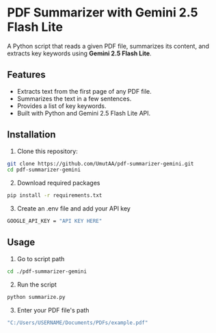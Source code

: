 # PDF Summarizer with Gemini 2.5 Flash Lite

A Python script that reads a given PDF file, summarizes its content, and extracts key keywords using **Gemini 2.5 Flash Lite**.

## Features

- Extracts text from the first page of any PDF file.
- Summarizes the text in a few sentences.
- Provides a list of key keywords.
- Built with Python and Gemini 2.5 Flash Lite API.

## Installation

1. Clone this repository:

```bash
git clone https://github.com/UmutAA/pdf-summarizer-gemini.git
cd pdf-summarizer-gemini
``` 

2. Download required packages

```bash
pip install -r requirements.txt
```

3. Create an .env file and add your API key 

```bash
GOOGLE_API_KEY = "API KEY HERE"
```

## Usage

1. Go to script path
```bash
cd ./pdf-summarizer-gemini
```

2. Run the script

```bash
python summarize.py
```

3. Enter your PDF file's path

```bash
"C:/Users/USERNAME/Documents/PDFs/example.pdf"
```